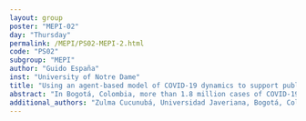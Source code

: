 ```yaml
---
layout: group
poster: "MEPI-02"
day: "Thursday"
permalink: /MEPI/PS02-MEPI-2.html
code: "PS02"
subgroup: "MEPI"
author: "Guido España"
inst: "University of Notre Dame"
title: "Using an agent-based model of COVID-19 dynamics to support public health decision making"
abstract: "In Bogotá, Colombia, more than 1.8 million cases of COVID-19 and 30,000 deaths had been reported by April 2023. During the critical phase of the pandemic, decision makers required estimates of the impact of different scenarios to design public-health interventions, such as school closures, face-masks, or the distribution of available vaccines. For instance, public schools were closed for in-person instruction in Bogotá during most of 2020. We used an agent-based model of COVID-19 and calibrated it to represent the epidemiological dynamics of COVID-19 in Bogotá, including SARS-CoV-2 variants, and capable of reproducing time-varying public health interventions, such as reduction in mobility, school closures, and vaccination programs. To inform school reopening during the first semester of 2021, we simulated school reopening at different capacities, and found that school reopening could have had a small impact on the number of deaths reported in the city during the third wave at 35% capacity of in-person instruction during the simulation period. Deaths were lowest when only reopening pre-kinder grades, and largest when secondary school was opened. The impact of opening pre-kinder at 100% capacity was below 10% of additional deaths. Finally, we also estimated the impact of vaccination in the city during the third and largest wave of COVID-19 in 2021. Our simulation results suggest that vaccination may have prevented more than 17 thousand deaths in the city."
additional_authors: "Zulma Cucunubá, Universidad Javeriana, Bogotá, Colombia; Hernando Diaz, Universidad Nacional de Colombia, Bogotá, Colombia; Sean Cavany, University of Oxford, Oxford, England; Nelson Castañeda, Escuela Tecnológica Instituto Técnico Central, Bogotá, Colombia; Laura Rodriguez, GCFEP-Universidad del Tolima."
---
```

